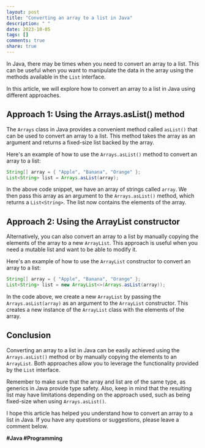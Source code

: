 ```yaml
---
layout: post
title: "Converting an array to a list in Java"
description: " "
date: 2023-10-05
tags: []
comments: true
share: true
---
```


In Java, there may be times when you need to convert an array to a list. This can be useful when you want to manipulate the data in the array using the methods available in the `List` interface.

In this article, we will explore how to convert an array to a list in Java using different approaches.

## Approach 1: Using the Arrays.asList() method

The `Arrays` class in Java provides a convenient method called `asList()` that can be used to convert an array to a list. This method takes the array as an argument and returns a fixed-size list backed by the array.

Here's an example of how to use the `Arrays.asList()` method to convert an array to a list:

```java
String[] array = { "Apple", "Banana", "Orange" };
List<String> list = Arrays.asList(array);
```

In the above code snippet, we have an array of strings called `array`. We then pass this array as an argument to the `Arrays.asList()` method, which returns a `List<String>`. The list now contains the elements of the array.

## Approach 2: Using the ArrayList constructor

Alternatively, you can also convert an array to a list by manually copying the elements of the array to a new `ArrayList`. This approach is useful when you need a mutable list and want to be able to modify it.

Here's an example of how to use the `ArrayList` constructor to convert an array to a list:

```java
String[] array = { "Apple", "Banana", "Orange" };
List<String> list = new ArrayList<>(Arrays.asList(array));
```

In the code above, we create a new `ArrayList` by passing the `Arrays.asList(array)` as an argument to the `ArrayList` constructor. This creates a new instance of the `ArrayList` class with the elements of the array.

## Conclusion

Converting an array to a list in Java can be easily achieved using the `Arrays.asList()` method or by manually copying the elements to an `ArrayList`. Both approaches allow you to leverage the functionality provided by the `List` interface.

Remember to make sure that the array and list are of the same type, as generics in Java provide type safety. Also, keep in mind that the resulting list may have limitations depending on the approach used, such as being fixed-size when using `Arrays.asList()`.

I hope this article has helped you understand how to convert an array to a list in Java. If you have any questions or suggestions, please leave a comment below.

**#Java #Programming**